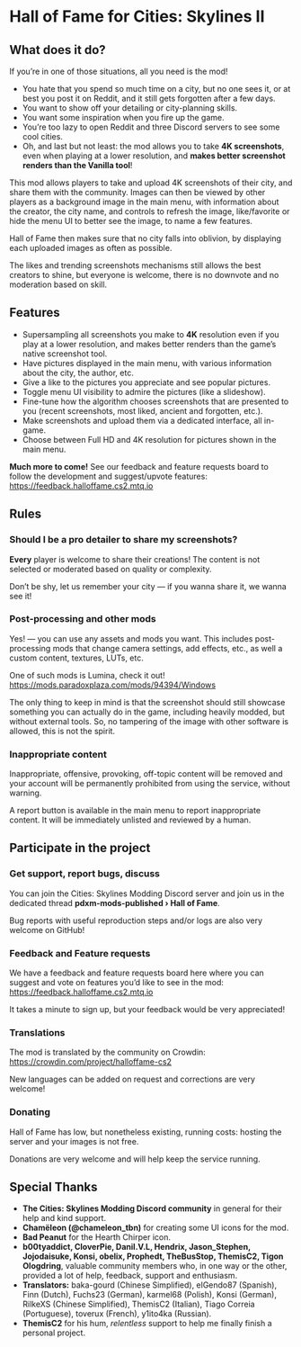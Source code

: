 ﻿# Hall of Fame for Cities: Skylines II

## What does it do?

If you’re in one of those situations, all you need is the mod!
- You hate that you spend so much time on a city, but no one sees it, or at best
  you post it on Reddit, and it still gets forgotten after a few days.
- You want to show off your detailing or city-planning skills.
- You want some inspiration when you fire up the game.
- You’re too lazy to open Reddit and three Discord servers to see some cool
  cities.
- Oh, and last but not least: the mod allows you to take **4K screenshots**,
  even when playing at a lower resolution, and **makes better screenshot
  renders than the Vanilla tool**!

This mod allows players to take and upload 4K screenshots of their city, and
share them with the community. Images can then be viewed by other players as a
background image in the main menu, with information about the creator, the city
name, and controls to refresh the image, like/favorite or hide the menu UI to
better see the image, to name a few features.

Hall of Fame then makes sure that no city falls into oblivion, by displaying
each uploaded images as often as possible.

The likes and trending screenshots mechanisms still allows the best creators to
shine, but everyone is welcome, there is no downvote and no moderation based on
skill.

## Features

- Supersampling all screenshots you make to **4K** resolution even if you play
  at a lower resolution, and makes better renders than the game’s native
  screenshot tool.
- Have pictures displayed in the main menu, with various information about the
  city, the author, etc.
- Give a like to the pictures you appreciate and see popular pictures.
- Toggle menu UI visibility to admire the pictures (like a slideshow).
- Fine-tune how the algorithm chooses screenshots that are presented to you
  (recent screenshots, most liked, ancient and forgotten, etc.).
- Make screenshots and upload them via a dedicated interface, all in-game.
- Choose between Full HD and 4K resolution for pictures shown in the main menu.

**Much more to come!** See our feedback and feature requests board to follow the
development and suggest/upvote features:
https://feedback.halloffame.cs2.mtq.io

## Rules

### Should I be a pro detailer to share my screenshots?

**Every** player is welcome to share their creations!
The content is not selected or moderated based on quality or complexity.

Don’t be shy, let us remember your city — if you wanna share it, we wanna see
it!

### Post-processing and other mods

Yes! — you can use any assets and mods you want. This includes post-processing
mods that change camera settings, add effects, etc., as well a custom content,
textures, LUTs, etc.

One of such mods is Lumina, check it out!
https://mods.paradoxplaza.com/mods/94394/Windows

The only thing to keep in mind is that the screenshot should still showcase
something you can actually do in the game, including heavily modded, but without
external tools.
So, no tampering of the image with other software is allowed, this is not the
spirit.

### Inappropriate content

Inappropriate, offensive, provoking, off-topic content will be removed and your
account will be permanently prohibited from using the service, without warning.

A report button is available in the main menu to report inappropriate content.
It will be immediately unlisted and reviewed by a human.

## Participate in the project

### Get support, report bugs, discuss

You can join the Cities: Skylines Modding Discord server and join us in the
dedicated thread **pdxm-mods-published › Hall of Fame**.

Bug reports with useful reproduction steps and/or logs are also very welcome on
GitHub!

### Feedback and Feature requests

We have a feedback and feature requests board here where you can suggest and
vote on features you’d like to see in the mod:
https://feedback.halloffame.cs2.mtq.io

It takes a minute to sign up, but your feedback would be very appreciated!

### Translations

The mod is translated by the community on Crowdin:
https://crowdin.com/project/halloffame-cs2

New languages can be added on request and corrections are very welcome!

### Donating

Hall of Fame has low, but nonetheless existing, running costs: hosting the
server and your images is not free.

Donations are very welcome and will help keep the service running.

## Special Thanks

- **The Cities: Skylines Modding Discord community** in general for their help
  and kind support.
- **Chamëleon (@chameleon_tbn)** for creating some UI icons for the mod.
- **Bad Peanut** for the Hearth Chirper icon.
- **b00tyaddict, CloverPie, Danil.V.L, Hendrix, Jason_Stephen, Jojodaisuke,
  Konsi, obelix, Prophedt, TheBusStop, ThemisC2, Tigon Ologdring**, valuable
  community members who, in one way or the other, provided a lot of help,
  feedback, support and enthusiasm.
- **Translators:**
  baka-gourd (Chinese Simplified),
  elGendo87 (Spanish),
  Finn (Dutch),
  Fuchs23 (German),
  karmel68 (Polish),
  Konsi (German),
  RilkeXS (Chinese Simplified),
  ThemisC2 (Italian),
  Tiago Correia (Portuguese),
  toverux (French),
  y1ito4ka (Russian).
- **ThemisC2** for his hum, *relentless* support to help me finally finish a
  personal project.
